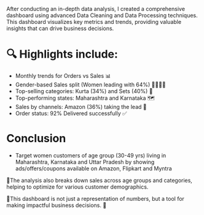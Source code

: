 
After conducting an in-depth data analysis, I created a comprehensive dashboard using advanced Data Cleaning and Data Processing techniques. This dashboard visualizes key metrics and trends, providing valuable insights that can drive business decisions.

# 🔍 Highlights include:
- Monthly trends for Orders vs Sales 📊
- Gender-based Sales split (Women leading with 64%) 👩‍💼👨‍💼
- Top-selling categories: Kurta (34%) and Sets (40%) 👗
- Top-performing states: Maharashtra and Karnataka 🗺️
- Sales by channels: Amazon (36%) taking the lead 🛒
- Order status: 92% Delivered successfully ✅

# Conclusion
- Target women customers of age group (30-49 yrs) living in Maharashtra, Karnataka and Uttar Pradesh by showing ads/offers/coupons available on Amazon, Flipkart and Myntra

🤖The analysis also breaks down sales across age groups and categories, helping to optimize for various customer demographics. 

🤟This dashboard is not just a representation of numbers, but a tool for making impactful business decisions. 🎯
